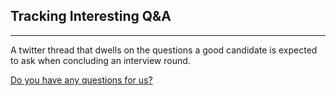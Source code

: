 ## Tracking Interesting Q&A
---
A twitter thread that dwells on the questions a good candidate is expected to ask when concluding an interview round.

[Do you have any questions for us?](https://twitter.com/CybersecTribe/status/1270240745698422786)

